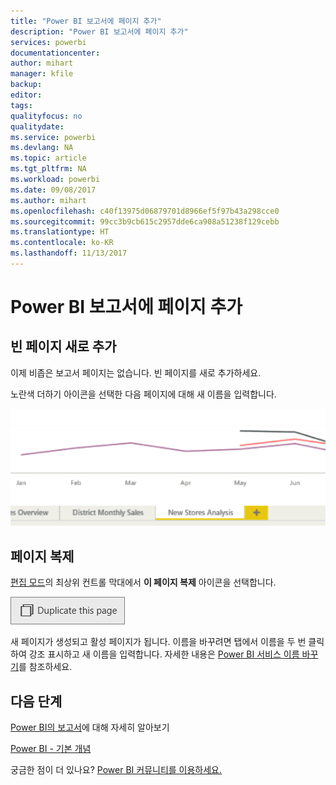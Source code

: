 ```yaml
---
title: "Power BI 보고서에 페이지 추가"
description: "Power BI 보고서에 페이지 추가"
services: powerbi
documentationcenter: 
author: mihart
manager: kfile
backup: 
editor: 
tags: 
qualityfocus: no
qualitydate: 
ms.service: powerbi
ms.devlang: NA
ms.topic: article
ms.tgt_pltfrm: NA
ms.workload: powerbi
ms.date: 09/08/2017
ms.author: mihart
ms.openlocfilehash: c40f13975d06879701d8966ef5f97b43a298cce0
ms.sourcegitcommit: 99cc3b9cb615c2957dde6ca908a51238f129cebb
ms.translationtype: HT
ms.contentlocale: ko-KR
ms.lasthandoff: 11/13/2017
---
```

# <a name="add-a-page-to-a-power-bi-report"></a>Power BI 보고서에 페이지 추가
## <a name="add-a-new-blank-page"></a>빈 페이지 새로 추가
이제 비좁은 보고서 페이지는 없습니다. 빈 페이지를 새로 추가하세요.

노란색 더하기 아이콘을 선택한 다음 페이지에 대해 새 이름을 입력합니다.  

![](media/power-bi-report-add-page/reorderpages2.gif)

## <a name="duplicate-a-page"></a>페이지 복제
[편집 모드](service-interact-with-a-report-in-editing-view.md)의 최상위 컨트롤 막대에서 **이 페이지 복제** 아이콘을 선택합니다.

![](media/power-bi-report-add-page/pbi_duplicate.png)

새 페이지가 생성되고 활성 페이지가 됩니다. 이름을 바꾸려면 탭에서 이름을 두 번 클릭하여 강조 표시하고 새 이름을 입력합니다.  자세한 내용은 [Power BI 서비스 이름 바꾸기](service-rename.md)를 참조하세요.

## <a name="next-steps"></a>다음 단계
[Power BI의 보고서](service-reports.md)에 대해 자세히 알아보기

[Power BI - 기본 개념](service-basic-concepts.md)

궁금한 점이 더 있나요? [Power BI 커뮤니티를 이용하세요.](http://community.powerbi.com/)

